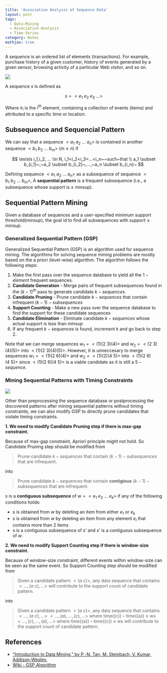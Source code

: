 ```yaml
---
title: 'Association Analysis of Sequence Data'
layout: post
tags:
  - Data-Mining
  - Association-Analysis
  - Time-Series
category: Notes
mathjax: true
---
```


A sequence is an ordered list of elements (transactions).   For example, purchase history of a given customer, history of events generated by a given sensor, browsing activity of a particular Web visitor, and so on.

![](https://i.imgur.com/ozzU8p0.png)

A sequence $s$ is defined as

$$
s = <e_1~e_2~e_3~...>
$$

Where $e_i$ is the $i^{th}$ element, containing a collection of events (items) and attributed to a specific time or location.


<!--more-->

## Subsequence and Sequencial Pattern

We can say that a sequence $<a_1~a_2~…~a_n>$ is contained in another sequence $<b_1~b_2~…~b_m>$ $(m ≥ n)$ if 

$$
\exists i_1,i_2, ... \in N, i_1<i_2<i_3<...<i_n~~such~that
\\
a_1 \subset b_{i_1}~,~a_2 \subset b_{i_2}~,...,~a_n \subset b_{i_n}~
$$

Defining sequence $<a_1~a_2~…~a_n>$ as a subsequence of sequence $<b_1~b_2~…~b_m>$, A **sequential pattern** is a frequent subsequence (i.e., a subsequence whose support is ≥ minsup).

## Sequential Pattern Mining

Given a database of sequences and a user-specified minimum support threshold($minsup$), the goal id to find all subsequences with $support ≥ minsup$.

### Generalized Sequential Pattern (GSP)

Generalized Sequential Pattern (GSP) is an algorithm used for sequence mining.   The algorithms for solving sequence mining problems are mostly based on the a priori (level-wise) algorithm.   The algorithm follows the following steps:

1. Make the first pass over the sequence database to yield all the $1-element$ frequent sequences.
2. **Candidate Generation** - Merge pairs of frequent subsequences found in the $(k-1)^{th}$ pass to generate candidate $k-sequences$. 
3. **Candidate Pruning** - Prune candidate $k-sequences$ that contain infrequent $(k-1)-subsequences$
4. **Support Counting** - Make a new pass over the sequence database to find the support for these candidate sequences
5. **Candidate Elimination** - Eliminate candidate $k-sequences$ whose actual support is less than $minsup$
6. If any frequent $k-sequences$ is found, increment $k$ and go back to step 2.

Note that we can merge sequences $w_1=<(1) (2~3) (4)>$ and $w_2 =<(2~3) (4) (5)>$ into $<(1) (2~3) (4) (5)>$. However, it is unneccesary to merge sequences $w_1=<(1) (2~6) (4)>$ and $w_2 =<(1) (2) (4~5)>$ into $<(1) (2~6) (4~5)>$ since $<(1) (2~6) (4~5)>$ is a viable candidate as it is still a $5-sequence$.

### Mining Sequential Patterns with Timing Constraints

![](http://i.imgur.com/Uaiugbu.png)

Other than preprocessing the sequence database or postprocessing the discovered patterns after mining sequential patterns without timing constraints, we can also modify GSP to directly prune candidates that violate timing constraints.

**1. We need to modify Candidate Pruning step if there is max-gap constraint.**

Because of max-gap constraint, Apriori principle might not hold.   So Candidate Pruning step should be modified from

> Prune candidate $k-sequences$ that contain $(k-1)-subsequences$ that are infrequent.

into

> Prune candidate $k-sequences$ that contain **contigious** $(k-1)-subsequences$ that are infrequent.

$s$ is a **contiguous subsequence** of $w = <e_1~ e_2~…~e_k>$ if any of the following conditions holds:

- $s$ is obtained from $w$ by deleting an item from either $e_1$ or $e_k$
- $s$ is obtained from $w$ by deleting an item from any element $e_i$ that contains more than 2 items
- $s$ is a contiguous subsequence of $s’$ and $s’$ is a contiguous subsequence of $w$.

**2. We need to modify Support Counting step if there is window-size constraint.**

Because of window-size constraint, different events within window-size can be seen as the same event.   So Support Counting step should be modified from

> Given a candidate pattern $<(a~c)>$, any data sequence that contains
> $<...,(a~c),...>$
> will contribute to the support count of candidate pattern.

into
 
> Given a candidate pattern $<(a~c)>$, any data sequence that contains
> $<...,(a~c),...>$
> $<...,(a),...,(c),...>$   where time({c}) – time({a}) ≤ ws
> $<...,(c),...,(a),...>$   where time({a}) – time({c}) ≤ ws
> will contribute to the support count of candidate pattern.

## References
- [“Introduction to Data Mining,” by P.-N. Tan, M. Steinbach, V. Kumar, Addison-Wesley.](http://www-users.cs.umn.edu/~kumar/dmbook/index.php)
- [Wiki - GSP Algorithm](https://en.wikipedia.org/wiki/GSP_algorithm)